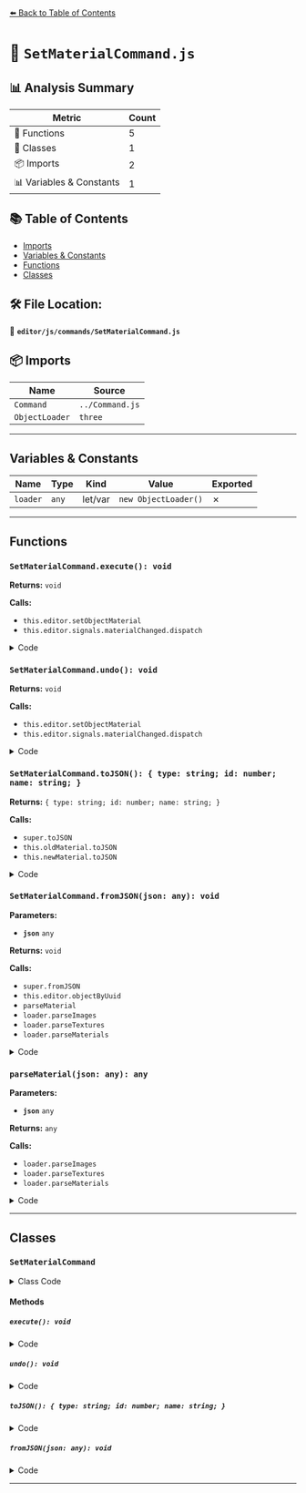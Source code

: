 [⬅️ Back to Table of Contents](../../../index.md)

# 📄 `SetMaterialCommand.js`

## 📊 Analysis Summary

| Metric | Count |
|--------|-------|
| 🔧 Functions | 5 |
| 🧱 Classes | 1 |
| 📦 Imports | 2 |
| 📊 Variables & Constants | 1 |

## 📚 Table of Contents

- [Imports](#imports)
- [Variables & Constants](#variables-constants)
- [Functions](#functions)
- [Classes](#classes)

## 🛠️ File Location:
📂 **`editor/js/commands/SetMaterialCommand.js`**

## 📦 Imports

| Name | Source |
|------|--------|
| `Command` | `../Command.js` |
| `ObjectLoader` | `three` |


---

## Variables & Constants

| Name | Type | Kind | Value | Exported |
|------|------|------|-------|----------|
| `loader` | `any` | let/var | `new ObjectLoader()` | ✗ |


---

## Functions

### `SetMaterialCommand.execute(): void`

**Returns:** `void`

**Calls:**

- `this.editor.setObjectMaterial`
- `this.editor.signals.materialChanged.dispatch`

<details><summary>Code</summary>

```typescript
execute() {

		this.editor.setObjectMaterial( this.object, this.materialSlot, this.newMaterial );

		this.editor.signals.materialChanged.dispatch( this.object, this.materialSlot );

	}
```
</details>

### `SetMaterialCommand.undo(): void`

**Returns:** `void`

**Calls:**

- `this.editor.setObjectMaterial`
- `this.editor.signals.materialChanged.dispatch`

<details><summary>Code</summary>

```typescript
undo() {

		this.editor.setObjectMaterial( this.object, this.materialSlot, this.oldMaterial );

		this.editor.signals.materialChanged.dispatch( this.object, this.materialSlot );

	}
```
</details>

### `SetMaterialCommand.toJSON(): { type: string; id: number; name: string; }`

**Returns:** `{ type: string; id: number; name: string; }`

**Calls:**

- `super.toJSON`
- `this.oldMaterial.toJSON`
- `this.newMaterial.toJSON`

<details><summary>Code</summary>

```typescript
toJSON() {

		const output = super.toJSON( this );

		output.objectUuid = this.object.uuid;
		output.oldMaterial = this.oldMaterial.toJSON();
		output.newMaterial = this.newMaterial.toJSON();
		output.materialSlot = this.materialSlot;

		return output;

	}
```
</details>

### `SetMaterialCommand.fromJSON(json: any): void`

**Parameters:**

- **`json`** `any`

**Returns:** `void`

**Calls:**

- `super.fromJSON`
- `this.editor.objectByUuid`
- `parseMaterial`
- `loader.parseImages`
- `loader.parseTextures`
- `loader.parseMaterials`

<details><summary>Code</summary>

```typescript
fromJSON( json ) {

		super.fromJSON( json );

		this.object = this.editor.objectByUuid( json.objectUuid );
		this.oldMaterial = parseMaterial( json.oldMaterial );
		this.newMaterial = parseMaterial( json.newMaterial );
		this.materialSlot = json.materialSlot;

		function parseMaterial( json ) {

			const loader = new ObjectLoader();
			const images = loader.parseImages( json.images );
			const textures = loader.parseTextures( json.textures, images );
			const materials = loader.parseMaterials( [ json ], textures );
			return materials[ json.uuid ];

		}

	}
```
</details>

### `parseMaterial(json: any): any`

**Parameters:**

- **`json`** `any`

**Returns:** `any`

**Calls:**

- `loader.parseImages`
- `loader.parseTextures`
- `loader.parseMaterials`

<details><summary>Code</summary>

```typescript
function parseMaterial( json ) {

			const loader = new ObjectLoader();
			const images = loader.parseImages( json.images );
			const textures = loader.parseTextures( json.textures, images );
			const materials = loader.parseMaterials( [ json ], textures );
			return materials[ json.uuid ];

		}
```
</details>


---

## Classes

### `SetMaterialCommand`

<details><summary>Class Code</summary>

```ts
class SetMaterialCommand extends Command {

	/**
	 * @param {Editor} editor
	 * @param {THREE.Object3D|null} object
	 * @param {THREE.Material|null} newMaterial
	 * @param {number} [materialSlot=-1]
	 * @constructor
	 */
	constructor( editor, object = null, newMaterial = null, materialSlot = - 1 ) {

		super( editor );

		this.type = 'SetMaterialCommand';
		this.name = editor.strings.getKey( 'command/SetMaterial' );

		this.object = object;
		this.materialSlot = materialSlot;

		this.oldMaterial = ( object !== null ) ? editor.getObjectMaterial( object, materialSlot ) : null;
		this.newMaterial = newMaterial;

	}

	execute() {

		this.editor.setObjectMaterial( this.object, this.materialSlot, this.newMaterial );

		this.editor.signals.materialChanged.dispatch( this.object, this.materialSlot );

	}

	undo() {

		this.editor.setObjectMaterial( this.object, this.materialSlot, this.oldMaterial );

		this.editor.signals.materialChanged.dispatch( this.object, this.materialSlot );

	}

	toJSON() {

		const output = super.toJSON( this );

		output.objectUuid = this.object.uuid;
		output.oldMaterial = this.oldMaterial.toJSON();
		output.newMaterial = this.newMaterial.toJSON();
		output.materialSlot = this.materialSlot;

		return output;

	}

	fromJSON( json ) {

		super.fromJSON( json );

		this.object = this.editor.objectByUuid( json.objectUuid );
		this.oldMaterial = parseMaterial( json.oldMaterial );
		this.newMaterial = parseMaterial( json.newMaterial );
		this.materialSlot = json.materialSlot;

		function parseMaterial( json ) {

			const loader = new ObjectLoader();
			const images = loader.parseImages( json.images );
			const textures = loader.parseTextures( json.textures, images );
			const materials = loader.parseMaterials( [ json ], textures );
			return materials[ json.uuid ];

		}

	}

}
```
</details>

#### Methods

##### `execute(): void`

<details><summary>Code</summary>

```ts
execute() {

		this.editor.setObjectMaterial( this.object, this.materialSlot, this.newMaterial );

		this.editor.signals.materialChanged.dispatch( this.object, this.materialSlot );

	}
```
</details>

##### `undo(): void`

<details><summary>Code</summary>

```ts
undo() {

		this.editor.setObjectMaterial( this.object, this.materialSlot, this.oldMaterial );

		this.editor.signals.materialChanged.dispatch( this.object, this.materialSlot );

	}
```
</details>

##### `toJSON(): { type: string; id: number; name: string; }`

<details><summary>Code</summary>

```ts
toJSON() {

		const output = super.toJSON( this );

		output.objectUuid = this.object.uuid;
		output.oldMaterial = this.oldMaterial.toJSON();
		output.newMaterial = this.newMaterial.toJSON();
		output.materialSlot = this.materialSlot;

		return output;

	}
```
</details>

##### `fromJSON(json: any): void`

<details><summary>Code</summary>

```ts
fromJSON( json ) {

		super.fromJSON( json );

		this.object = this.editor.objectByUuid( json.objectUuid );
		this.oldMaterial = parseMaterial( json.oldMaterial );
		this.newMaterial = parseMaterial( json.newMaterial );
		this.materialSlot = json.materialSlot;

		function parseMaterial( json ) {

			const loader = new ObjectLoader();
			const images = loader.parseImages( json.images );
			const textures = loader.parseTextures( json.textures, images );
			const materials = loader.parseMaterials( [ json ], textures );
			return materials[ json.uuid ];

		}

	}
```
</details>


---